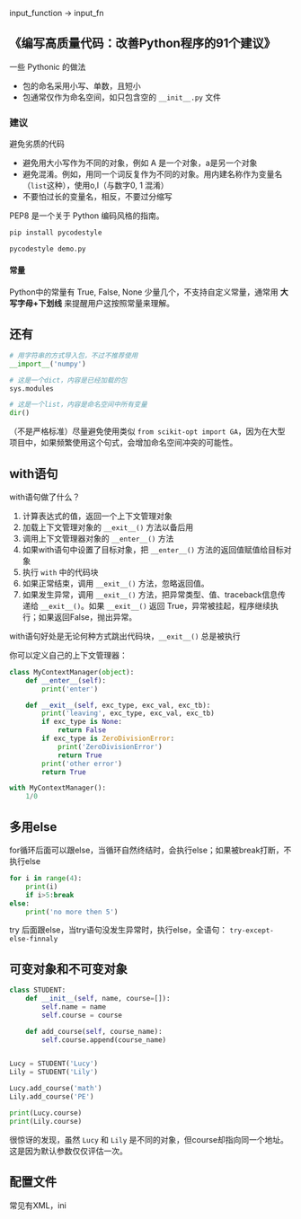 input_function -> input_fn






## 《编写高质量代码：改善Python程序的91个建议》
一些 Pythonic 的做法

- 包的命名采用小写、单数，且短小
- 包通常仅作为命名空间，如只包含空的 `__init__.py` 文件

### 建议
避免劣质的代码
- 避免用大小写作为不同的对象，例如 A 是一个对象，a是另一个对象
- 避免混淆。例如，用同一个词反复作为不同的对象。用内建名称作为变量名（`list`这种），使用o,l（与数字0, 1 混淆）
- 不要怕过长的变量名，相反，不要过分缩写


PEP8 是一个关于 Python 编码风格的指南。  

```bash
pip install pycodestyle

pycodestyle demo.py
```

#### 常量
Python中的常量有 True, False, None 少量几个，不支持自定义常量，通常用 **大写字母+下划线** 来提醒用户这按照常量来理解。

## 还有
```python
# 用字符串的方式导入包，不过不推荐使用
__import__('numpy')
```


```python
# 这是一个dict，内容是已经加载的包
sys.modules

# 这是一个list，内容是命名空间中所有变量
dir()
```

（不是严格标准）尽量避免使用类似 `from scikit-opt import GA`，因为在大型项目中，如果频繁使用这个句式，会增加命名空间冲突的可能性。

## with语句
with语句做了什么？
1. 计算表达式的值，返回一个上下文管理对象
2. 加载上下文管理对象的 `__exit__()` 方法以备后用
3. 调用上下文管理器对象的 `__enter__()` 方法
4. 如果with语句中设置了目标对象，把 `__enter__()` 方法的返回值赋值给目标对象
5. 执行 `with` 中的代码块
6. 如果正常结束，调用 `__exit__()` 方法，忽略返回值。
7. 如果发生异常，调用 `__exit__()` 方法，把异常类型、值、traceback信息传递给 `__exit__()`。如果 `__exit__()` 返回 True，异常被挂起，程序继续执行；如果返回False，抛出异常。

with语句好处是无论何种方式跳出代码块，`__exit__()` 总是被执行


你可以定义自己的上下文管理器：
```python
class MyContextManager(object):
    def __enter__(self):
        print('enter')

    def __exit__(self, exc_type, exc_val, exc_tb):
        print('leaving', exc_type, exc_val, exc_tb)
        if exc_type is None:
            return False
        if exc_type is ZeroDivisionError:
            print('ZeroDivisionError')
            return True
        print('other error')
        return True

with MyContextManager():
    1/0
```

## 多用else
for循环后面可以跟else，当循环自然终结时，会执行else；如果被break打断，不执行else

```python
for i in range(4):
    print(i)
    if i>5:break
else:
    print('no more then 5')
```


try 后面跟else，当try语句没发生异常时，执行else，全语句： `try-except-else-finnaly`

## 可变对象和不可变对象


```python
class STUDENT:
    def __init__(self, name, course=[]):
        self.name = name
        self.course = course

    def add_course(self, course_name):
        self.course.append(course_name)


Lucy = STUDENT('Lucy')
Lily = STUDENT('Lily')

Lucy.add_course('math')
Lily.add_course('PE')

print(Lucy.course)
print(Lily.course)
```

很惊讶的发现，虽然 `Lucy` 和 `Lily` 是不同的对象，但course却指向同一个地址。这是因为默认参数仅仅评估一次。

## 配置文件
常见有XML，ini
